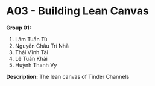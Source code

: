 # A03 - Building Lean Canvas
**Group 01:**
  1. Lâm Tuấn Tú
  2. Nguyễn Châu Trí Nhã
  3. Thái Vĩnh Tài
  4. Lê Tuấn Khải
  5. Huỳnh Thanh Vy

**Description:** The lean canvas of Tinder Channels

